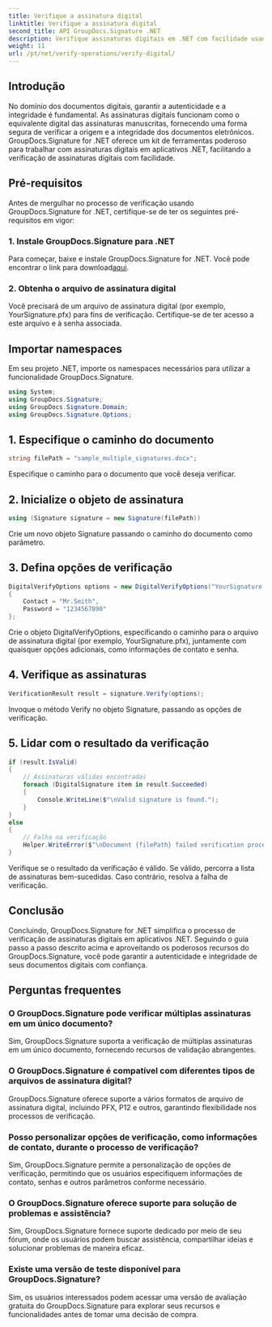 ```yaml
---
title: Verifique a assinatura digital
linktitle: Verifique a assinatura digital
second_title: API GroupDocs.Signature .NET
description: Verifique assinaturas digitais em .NET com facilidade usando GroupDocs.Signature. Garanta a autenticidade e integridade dos documentos sem esforço.
weight: 11
url: /pt/net/verify-operations/verify-digital/
---
```

## Introdução
No domínio dos documentos digitais, garantir a autenticidade e a integridade é fundamental. As assinaturas digitais funcionam como o equivalente digital das assinaturas manuscritas, fornecendo uma forma segura de verificar a origem e a integridade dos documentos eletrônicos. GroupDocs.Signature for .NET oferece um kit de ferramentas poderoso para trabalhar com assinaturas digitais em aplicativos .NET, facilitando a verificação de assinaturas digitais com facilidade.
## Pré-requisitos
Antes de mergulhar no processo de verificação usando GroupDocs.Signature for .NET, certifique-se de ter os seguintes pré-requisitos em vigor:
### 1. Instale GroupDocs.Signature para .NET
 Para começar, baixe e instale GroupDocs.Signature for .NET. Você pode encontrar o link para download[aqui](https://releases.groupdocs.com/signature/net/).
### 2. Obtenha o arquivo de assinatura digital
Você precisará de um arquivo de assinatura digital (por exemplo, YourSignature.pfx) para fins de verificação. Certifique-se de ter acesso a este arquivo e à senha associada.

## Importar namespaces
Em seu projeto .NET, importe os namespaces necessários para utilizar a funcionalidade GroupDocs.Signature.

```csharp
using System;
using GroupDocs.Signature;
using GroupDocs.Signature.Domain;
using GroupDocs.Signature.Options;
```
## 1. Especifique o caminho do documento
```csharp
string filePath = "sample_multiple_signatures.docx";
```
Especifique o caminho para o documento que você deseja verificar.
## 2. Inicialize o objeto de assinatura
```csharp
using (Signature signature = new Signature(filePath))
```
Crie um novo objeto Signature passando o caminho do documento como parâmetro.
## 3. Defina opções de verificação
```csharp
DigitalVerifyOptions options = new DigitalVerifyOptions("YourSignature.pfx")
{
    Contact = "Mr.Smith",
    Password = "1234567890"
};
```
Crie o objeto DigitalVerifyOptions, especificando o caminho para o arquivo de assinatura digital (por exemplo, YourSignature.pfx), juntamente com quaisquer opções adicionais, como informações de contato e senha.
## 4. Verifique as assinaturas
```csharp
VerificationResult result = signature.Verify(options);
```
Invoque o método Verify no objeto Signature, passando as opções de verificação.
## 5. Lidar com o resultado da verificação
```csharp
if (result.IsValid)
{
    // Assinaturas válidas encontradas
    foreach (DigitalSignature item in result.Succeeded)
    {
        Console.WriteLine($"\nValid signature is found.");
    }
}
else
{
    // Falha na verificação
    Helper.WriteError($"\nDocument {filePath} failed verification process.");
}
```
Verifique se o resultado da verificação é válido. Se válido, percorra a lista de assinaturas bem-sucedidas. Caso contrário, resolva a falha de verificação.

## Conclusão
Concluindo, GroupDocs.Signature for .NET simplifica o processo de verificação de assinaturas digitais em aplicativos .NET. Seguindo o guia passo a passo descrito acima e aproveitando os poderosos recursos do GroupDocs.Signature, você pode garantir a autenticidade e integridade de seus documentos digitais com confiança.
## Perguntas frequentes
### O GroupDocs.Signature pode verificar múltiplas assinaturas em um único documento?
Sim, GroupDocs.Signature suporta a verificação de múltiplas assinaturas em um único documento, fornecendo recursos de validação abrangentes.
### O GroupDocs.Signature é compatível com diferentes tipos de arquivos de assinatura digital?
GroupDocs.Signature oferece suporte a vários formatos de arquivo de assinatura digital, incluindo PFX, P12 e outros, garantindo flexibilidade nos processos de verificação.
### Posso personalizar opções de verificação, como informações de contato, durante o processo de verificação?
Sim, GroupDocs.Signature permite a personalização de opções de verificação, permitindo que os usuários especifiquem informações de contato, senhas e outros parâmetros conforme necessário.
### O GroupDocs.Signature oferece suporte para solução de problemas e assistência?
Sim, GroupDocs.Signature fornece suporte dedicado por meio de seu fórum, onde os usuários podem buscar assistência, compartilhar ideias e solucionar problemas de maneira eficaz.
### Existe uma versão de teste disponível para GroupDocs.Signature?
Sim, os usuários interessados podem acessar uma versão de avaliação gratuita do GroupDocs.Signature para explorar seus recursos e funcionalidades antes de tomar uma decisão de compra.